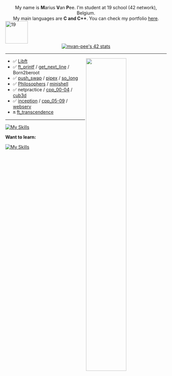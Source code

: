 <div align="center">
    My name is <b>M</b>arius <b>V</b>an <b>P</b>ee. I'm student at 19 school (42 network), Belgium.<br>
    My main languages are <b>C and C++</b>.
    You can check my portfolio <a href="http://mvpee.be/" target="_blank" rel="noreferrer noopener">here</a>.
</div>
<a href="https://campus19.be/" target="_blank" rel="noreferrer noopener">
    <img src="https://cdn.dorik.com/60d9e60019777c001197de7e/629a22a6e91a890012ba18dc/images/19-blanc_yd72cr9s.png" alt="19" height="70">
</a>
<br>

<div align="center">
    <a href="https://github.com/oakoudad/badge42">
        <img src="https://badge.mediaplus.ma/starryblue/mvan-pee?1337Badge=off&UM6P=off" alt="mvan-pee's 42 stats">
    </a>
</div>

<hr>

<picture>
    <source media="(prefers-color-scheme: dark)" srcset="https://streak-stats.demolab.com?user=mvpee&theme=dark">
    <img align="right" width="50%" src="https://github-readme-stats-ouuan.vercel.app/api?username=MVPee&show_icons=true">
</picture>

-    ✅ [Libft](https://github.com/MVPee/42-Libft)
-    ✅ [ft_printf](https://github.com/MVPee/42-Ft_printf) / [get_next_line](https://github.com/MVPee/42-Get-next-line) / Born2beroot
-    ✅ [push_swap](https://github.com/MVPee/42-Push-swap) / [pipex](https://github.com/MVPee/42-Pipex) / [so_long](https://github.com/MVPee/42-So_long)
-    ✅ [Philosophers](https://github.com/MVPee/42-Philosophers) / [minishell](https://github.com/MVPee/42-minishell)
-    ✅ netpractice / [cpp_00-04](https://github.com/MVPee/42-CPP) / [cub3d](https://github.com/MVPee/42-Cub3d)
-    ✅ [inception](https://github.com/MVPee/42-Inception) / [cpp_05-09](https://github.com/MVPee/42-CPP) / [webserv](https://github.com/MVPee/42-webserv)
-    🔛 [ft_transcendence](https://github.com/MVPee/42-transcendence)
<hr>

[![My Skills](https://skillicons.dev/icons?i=c,cpp,html,css,js,java,python,django,vscode,linux,github,git,docker,mysql,postgres)](https://skillicons.dev)

<summary><strong>Want to learn:</strong></summary>

[![My Skills](https://skillicons.dev/icons?i=net,aws,go)](https://skillicons.dev)
